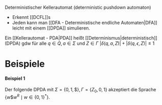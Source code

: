 Deterministischer Kellerautomat (deterministic pushdown automaton)

- Erkennt [[DCFL]]s
- Jeden kann man [[DFA - Deterministische endliche Automaten|DFA]] leicht mit einem [[DPDA]] simulieren.

Ein [[Kellerautomat - PDA|PDA]] heißt [[Determinismus|deterministisch]] (DPDA) gdw für alle $q \in Q, a \in \Sigma$ und $Z \in \Gamma$
$|\delta(q, a, Z)|+|\delta(q, \epsilon, Z)| \leq 1$



# Beispiele
#### Beispiel 1
Der folgende DPDA mit $\Sigma=\{0,1, \$\}, \Gamma=\left\{Z_0, 0,1\right\}$ akzeptiert die Sprache $\left\{w \$ w^R \mid w \in\{0,1\}^*\right\}$.